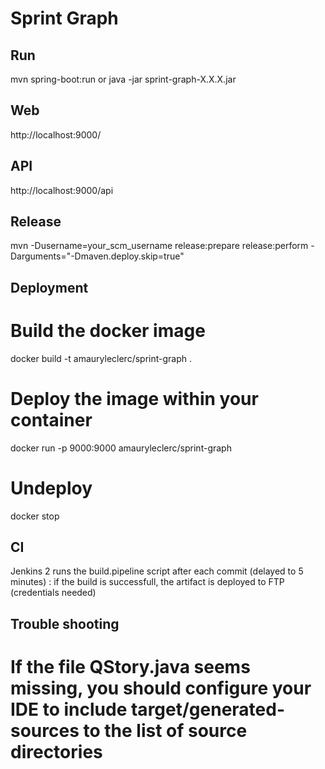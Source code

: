 # Sprint Graph

## Run
mvn spring-boot:run 
or java -jar sprint-graph-X.X.X.jar

## Web
http://localhost:9000/

## API
http://localhost:9000/api

## Release
mvn -Dusername=your_scm_username release:prepare release:perform -Darguments="-Dmaven.deploy.skip=true"

## Deployment

# Build the docker image
docker build -t amauryleclerc/sprint-graph .

# Deploy the image within your container
docker run -p 9000:9000 amauryleclerc/sprint-graph

# Undeploy
docker stop <ID>

## CI
Jenkins 2 runs the build.pipeline script after each commit (delayed to 5 minutes) : if the build is successfull, the artifact is deployed to FTP (credentials needed) 

## Trouble shooting
# If the file QStory.java seems missing, you should configure your IDE to include target/generated-sources to the list of source directories
